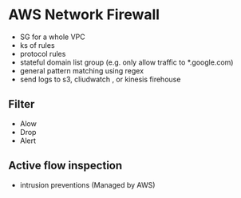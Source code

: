 # AWS Network Firewall
- SG for a whole VPC
- ks of rules
- protocol rules
- stateful domain list group (e.g. only allow traffic to *.google.com)
- general pattern matching using regex
- send logs to s3, cliudwatch , or kinesis firehouse
## Filter
- Alow
- Drop
- Alert
## Active flow inspection
- intrusion preventions (Managed by AWS)